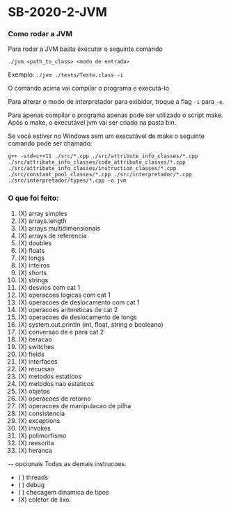 # SB-2020-2-JVM

### Como rodar a JVM


Para rodar a JVM basta executar o seguinte comando

`./jvm <path_to_class> <modo de entrada>`

Exemplo:
`./jvm ./tests/Teste.class -i`

O comando acima vai compilar o programa e executá-lo

Para alterar o modo de interpretador para exibidor, troque a flag `-i` para `-e`.

Para apenas compilar o programa apenas pode ser utilizado o script make. Após o make, o executável jvm vai ser criado na pasta bin.

Se você estiver no Windows sem um executável de make o seguinte comando pode ser chamado:

`g++ -std=c++11 ./src/*.cpp ./src/attribute_info_classes/*.cpp ./src/attribute_info_classes/code_attribute_classes/*.cpp ./src/attribute_info_classes/instruction_classes/*.cpp ./src/constant_pool_classes/*.cpp ./src/interpretador/*.cpp ./src/interpretador/types/*.cpp -o jvm`

### O que foi feito:

1. (X) array simples
2. (X) arrays.length
3. (X) arrays multidimensionais
4. (X) arrays de referencia
5. (X) doubles
6. (X) floats
7. (X) longs
8. (X) inteiros  
9. (X) shorts
10. (X) strings
11. (X) desvios com cat 1 
12. (X) operacoes logicas com cat 1  
13. (X) operacoes de deslocamento com cat 1 
14. (X) operacoes aritmeticas de cat 2 
15. (X) operacoes de deslocamento de longs
16. (X) system.out.println (int, float, string e booleano)
17. (X) conversao de e para cat 2
18. (X) iteracao
19. (X) switches
20. (X) fields
21. (X) interfaces
22. (X) recursao
23. (X) metodos estaticos  
24. (X) metodos nao estaticos
25. (X) objetos 
26. (X) operacoes de retorno
27. (X) operacoes de manipulacao de pilha
28. (X) consistencia
29. (X) exceptions
30. (X) invokes
31. (X) polimorfismo
32. (X) reescrita
33. (X) heranca


--  opcionais 
Todas as demais instrucoes.

* ( ) threads
* ( ) debug
* ( ) checagem dinamica de tipos
* (X) coletor de lixo.
